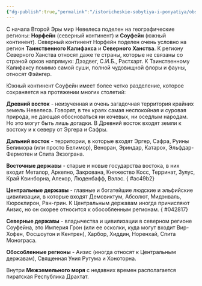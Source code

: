 ```yaml
---
{"dg-publish":true,"permalink":"/istoricheskie-sobytiya-i-ponyatiya/obshhee-pro-neveles/","dgPassFrontmatter":true}
---
```


С начала Второй Эры мир Невелеса поделен на географические регионы: **Норфейн** (северный континент) и **Соуфейн** (южный континент).
Северный континент Норфейн поделен очень условно на регион **Таинственного Калифакса** и **Северного Ханства**. К региону Северного Ханства относят даже те страны, которые не связаны со страной орков напрямую: Дээдвег, С.И.Б., Растхарт. К Таинственному Калифаксу помимо самой суши, полной чудовищной флоры и фауны, относят Фэйнгер.

Южный континент Соуфейн имеет более четко разделение, которое сохраняется на протяжении многих столетий:

**Древний восток** - неизученная и очень загадочная территория крайних земель Невелеса. Говорят, в тех краях самая неспокойная и суровая природа, не дающая обосноваться ни кочевых, ни оседлым народам. Но это могут быть лишь догадки. В Древний восток входят земли к востоку и к северу от Эргера и Сафры.

**Дальний восток** - территории, в которые входят Эргер, Сафра, Руины Белимора (или просто Белимор), Веноран, Эриндар, Катарох, Эльфдар-Фермотен и Спита Экзограна.

**Восточные державы** - старые и новые государства востока, в них входит Металор, Аркелно, Закрована, Княжество Косс, Терринат, Зулус, Край Квинборна, Алекор, Люденбафф, Вэлэс.
{ #ac49b2}


**Центральные державы** - главные и богатейшие людские и эльфийские цивилизации, в которые входят Демовиктум, Абсолют, Мидэнваль, Кюроклирон, Ран-грин. К Центральным державам иногда причисляют Аизис, но он скорее относится к обособленным регионам.
{ #042817}


**Северные державы** - владычества и цивилизации в северном регионе Соуфейна, это Империя Грон (или ее осколки, куда могут входит Вир-Хофен, Фосшоутон и Кентрен), Харбор, Хиддин, Норенхай, Спита Монограса.

**Обособленные регионы** - Аизис (иногда относят к Центральным державам), Священная Уния Рутума и Хоноторна.

Внутри **Межземельного моря** с недавних времен располагается пиратская Республика Драхтат.